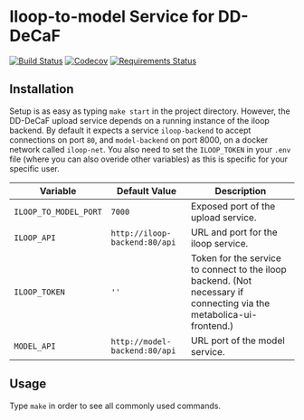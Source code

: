 # Iloop-to-model Service for DD-DeCaF

[![Build Status](https://travis-ci.org/DD-DeCaF/iloop-to-model.svg?branch=master)](https://travis-ci.org/DD-DeCaF/iloop-to-model)
[![Codecov](https://codecov.io/gh/DD-DeCaF/iloop-to-model/branch/master/graph/badge.svg)](https://codecov.io/gh/DD-DeCaF/iloop-to-model)
[![Requirements Status](https://requires.io/github/DD-DeCaF/iloop-to-model/requirements.svg?branch=master)](https://requires.io/github/DD-DeCaF/iloop-to-model/requirements/?branch=master)

## Installation

Setup is as easy as typing `make start` in the project
directory. However, the DD-DeCaF upload service depends on a running
instance of the iloop backend. By default it expects a service
`iloop-backend` to accept connections on port `80`, and
`model-backend` on port 8000, on a docker network called
`iloop-net`. You also need to set the `ILOOP_TOKEN` in your `.env`
file (where you can also overide other variables) as this is specific
for your specific user.


| Variable                | Default Value                   | Description                                                                                                            |
|-------------------------|---------------------------------|------------------------------------------------------------------------------------------------------------------------|
| ``ILOOP_TO_MODEL_PORT`` | ``7000``                        | Exposed port of the upload service.                                                                                    |
| ``ILOOP_API``           | ``http://iloop-backend:80/api`` | URL and port for the iloop service.                                                                                    |
| ``ILOOP_TOKEN``         | ``''``                          | Token for the service to  connect to the iloop backend. (Not necessary if connecting  via the metabolica-ui-frontend.) |
| ``MODEL_API``           | ``http://model-backend:80/api`` | URL port of the model service.                                                                                         |

## Usage

Type ``make`` in order to see all commonly used commands.

